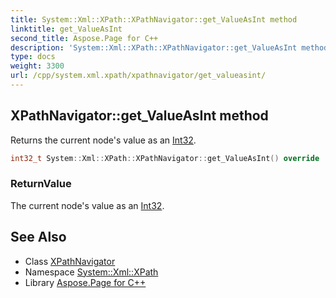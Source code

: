 ```yaml
---
title: System::Xml::XPath::XPathNavigator::get_ValueAsInt method
linktitle: get_ValueAsInt
second_title: Aspose.Page for C++
description: 'System::Xml::XPath::XPathNavigator::get_ValueAsInt method. Returns the current node''s value as an Int32 in C++.'
type: docs
weight: 3300
url: /cpp/system.xml.xpath/xpathnavigator/get_valueasint/
---
```

## XPathNavigator::get_ValueAsInt method


Returns the current node's value as an [Int32](../../../system/int32/).

```cpp
int32_t System::Xml::XPath::XPathNavigator::get_ValueAsInt() override
```


### ReturnValue

The current node's value as an [Int32](../../../system/int32/).

## See Also

* Class [XPathNavigator](../)
* Namespace [System::Xml::XPath](../../)
* Library [Aspose.Page for C++](../../../)
